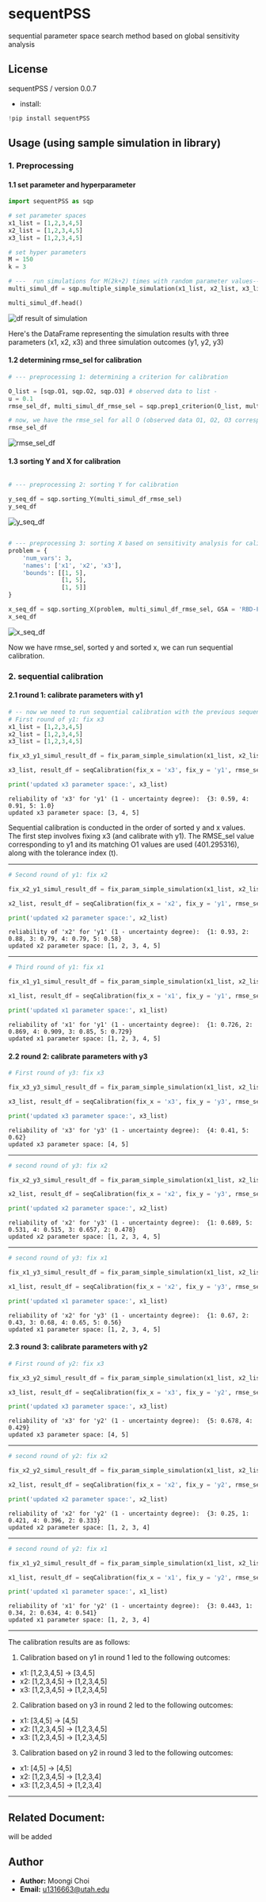 # sequentPSS
sequential parameter space search method based on global sensitivity analysis


## License
sequentPSS / version 0.0.7
- install:

```python
!pip install sequentPSS
```

## Usage (using sample simulation in library)

### 1. Preprocessing
#### 1.1 set parameter and hyperparameter

``` python
import sequentPSS as sqp

# set parameter spaces
x1_list = [1,2,3,4,5]
x2_list = [1,2,3,4,5]
x3_list = [1,2,3,4,5]

# set hyper parameters
M = 150
k = 3

# ---  run simulations for M(2k+2) times with random parameter values---
multi_simul_df = sqp.multiple_simple_simulation(x1_list, x2_list, x3_list, M, k) 

multi_simul_df.head()
```

![df result of simulation](/sequentPSS/screenshot/multi_simul_df.head().png)


Here's the DataFrame representing the simulation results with three parameters (x1, x2, x3) and three simulation outcomes (y1, y2, y3)


#### 1.2 determining rmse_sel for calibration

``` python
# --- preprocessing 1: determining a criterion for calibration

O_list = [sqp.O1, sqp.O2, sqp.O3] # observed data to list -
u = 0.1
rmse_sel_df, multi_simul_df_rmse_sel = sqp.prep1_criterion(O_list, multi_simul_df, u, k)

# now, we have the rmse_sel for all O (observed data O1, O2, O3 corresponding to y1, y2, y3).
rmse_sel_df
```

![rmse_sel_df](/sequentPSS/screenshot/rmse_sel_df.png)


#### 1.3 sorting Y and X for calibration

```python

# --- preprocessing 2: sorting Y for calibration

y_seq_df = sqp.sorting_Y(multi_simul_df_rmse_sel)
y_seq_df

```

![y_seq_df](/sequentPSS/screenshot/y_seq_df.png)

```python

# --- preprocessing 3: sorting X based on sensitivity analysis for calibration
problem = {
    'num_vars': 3,
    'names': ['x1', 'x2', 'x3'],
    'bounds': [[1, 5],
               [1, 5],
               [1, 5]]
}

x_seq_df = sqp.sorting_X(problem, multi_simul_df_rmse_sel, GSA = 'RBD-FAST') # run GSA
x_seq_df

```
![x_seq_df](/sequentPSS/screenshot/x_seq_df.png)

Now we have rmse_sel, sorted y and sorted x, we can run sequential calibration.


### 2. sequential calibration
#### 2.1 round 1: calibrate parameters with y1
```python
# -- now we need to run sequential calibration with the previous sequence of y and x (y1 -> y3 -> y2 / x3 -> x2 -> x1) --
# First round of y1: fix x3
x1_list = [1,2,3,4,5]
x2_list = [1,2,3,4,5]
x3_list = [1,2,3,4,5]

fix_x3_y1_simul_result_df = fix_param_simple_simulation(x1_list, x2_list, x3_list, fix_x = 'x3', M = 100) # fix x3: fix each x3 value one by one and run 100 times of simulation

x3_list, result_df = seqCalibration(fix_x = 'x3', fix_y = 'y1', rmse_sel = 401.295316, simul_result_df = fix_x3_y1_simul_result_df,  O_list = O_list, t = 0.2, df_return = True)

print('updated x3 parameter space:', x3_list)
```

```
reliability of 'x3' for 'y1' (1 - uncertainty degree):  {3: 0.59, 4: 0.91, 5: 1.0}
updated x3 parameter space: [3, 4, 5]
```

Sequential calibration is conducted in the order of sorted y and x values. 
The first step involves fixing x3 (and calibrate with y1).
The RMSE_sel value corresponding to y1 and its matching O1 values are used (401.295316), along with the tolerance index (t).

---

```python
# Second round of y1: fix x2

fix_x2_y1_simul_result_df = fix_param_simple_simulation(x1_list, x2_list, x3_list, fix_x = 'x2', M = 100) # fix x3: fix each x3 value one by one and run 100 times of simulation

x2_list, result_df = seqCalibration(fix_x = 'x2', fix_y = 'y1', rmse_sel = 401.295316, simul_result_df = fix_x2_y1_simul_result_df,  O_list = O_list, t = 0.2, df_return = True)

print('updated x2 parameter space:', x2_list)
```

```
reliability of 'x2' for 'y1' (1 - uncertainty degree):  {1: 0.93, 2: 0.88, 3: 0.79, 4: 0.79, 5: 0.58}
updated x2 parameter space: [1, 2, 3, 4, 5]
```
---

```python
# Third round of y1: fix x1

fix_x1_y1_simul_result_df = fix_param_simple_simulation(x1_list, x2_list, x3_list, fix_x = 'x1', M = 100) # fix x3: fix each x3 value one by one and run 100 times of simulation

x1_list, result_df = seqCalibration(fix_x = 'x1', fix_y = 'y1', rmse_sel = 401.295316, simul_result_df = fix_x1_y1_simul_result_df,  O_list = O_list, t = 0.2, df_return = True)

print('updated x1 parameter space:', x1_list)
```

```
reliability of 'x1' for 'y1' (1 - uncertainty degree):  {1: 0.726, 2: 0.869, 4: 0.909, 3: 0.85, 5: 0.729}
updated x1 parameter space: [1, 2, 3, 4, 5]
```

#### 2.2 round 2: calibrate parameters with y3

```python
# First round of y3: fix x3

fix_x3_y3_simul_result_df = fix_param_simple_simulation(x1_list, x2_list, x3_list, fix_x = 'x3', M = 100) # fix x3: fix each x3 value one by one and run 100 times of simulation

x3_list, result_df = seqCalibration(fix_x = 'x3', fix_y = 'y3', rmse_sel = 3.176924, simul_result_df = fix_x3_y3_simul_result_df,  O_list = O_list, t = 0.2, df_return = True)

print('updated x3 parameter space:', x3_list)
```

```
reliability of 'x3' for 'y3' (1 - uncertainty degree):  {4: 0.41, 5: 0.62}
updated x3 parameter space: [4, 5]
```

---
```python
# second round of y3: fix x2

fix_x2_y3_simul_result_df = fix_param_simple_simulation(x1_list, x2_list, x3_list, fix_x = 'x2', M = 100) # fix x3: fix each x3 value one by one and run 100 times of simulation

x2_list, result_df = seqCalibration(fix_x = 'x2', fix_y = 'y3', rmse_sel = 3.176924, simul_result_df = fix_x2_y3_simul_result_df,  O_list = O_list, t = 0.2, df_return = True)

print('updated x2 parameter space:', x2_list)
```

```
reliability of 'x2' for 'y3' (1 - uncertainty degree):  {1: 0.689, 5: 0.531, 4: 0.515, 3: 0.657, 2: 0.478}
updated x2 parameter space: [1, 2, 3, 4, 5]
```
---

```python
# second round of y3: fix x1

fix_x1_y3_simul_result_df = fix_param_simple_simulation(x1_list, x2_list, x3_list, fix_x = 'x1', M = 100) # fix x3: fix each x3 value one by one and run 100 times of simulation

x1_list, result_df = seqCalibration(fix_x = 'x2', fix_y = 'y3', rmse_sel = 3.176924, simul_result_df = fix_x1_y3_simul_result_df,  O_list = O_list, t = 0.2, df_return = True)

print('updated x1 parameter space:', x1_list)
```

```
reliability of 'x2' for 'y3' (1 - uncertainty degree):  {1: 0.67, 2: 0.43, 3: 0.68, 4: 0.65, 5: 0.56}
updated x1 parameter space: [1, 2, 3, 4, 5]
```

#### 2.3 round 3: calibrate parameters with y2

```python
# First round of y2: fix x3

fix_x3_y2_simul_result_df = fix_param_simple_simulation(x1_list, x2_list, x3_list, fix_x = 'x3', M = 100) # fix x3: fix each x3 value one by one and run 100 times of simulation

x3_list, result_df = seqCalibration(fix_x = 'x3', fix_y = 'y2', rmse_sel = 50.487752, simul_result_df = fix_x3_y2_simul_result_df,  O_list = O_list, t = 0.2, df_return = True)

print('updated x3 parameter space:', x3_list)
```

```
reliability of 'x3' for 'y2' (1 - uncertainty degree):  {5: 0.678, 4: 0.429}
updated x3 parameter space: [4, 5]
```
---

```python
# second round of y2: fix x2

fix_x2_y2_simul_result_df = fix_param_simple_simulation(x1_list, x2_list, x3_list, fix_x = 'x2', M = 100) # fix x3: fix each x3 value one by one and run 100 times of simulation

x2_list, result_df = seqCalibration(fix_x = 'x2', fix_y = 'y2', rmse_sel = 50.487752, simul_result_df = fix_x2_y2_simul_result_df,  O_list = O_list, t = 0.2, df_return = True)

print('updated x2 parameter space:', x2_list)
```

```
reliability of 'x2' for 'y2' (1 - uncertainty degree):  {3: 0.25, 1: 0.421, 4: 0.396, 2: 0.333}
updated x2 parameter space: [1, 2, 3, 4]
```

---
```python
# second round of y2: fix x1

fix_x1_y2_simul_result_df = fix_param_simple_simulation(x1_list, x2_list, x3_list, fix_x = 'x1', M = 100) # fix x3: fix each x3 value one by one and run 100 times of simulation

x1_list, result_df = seqCalibration(fix_x = 'x1', fix_y = 'y2', rmse_sel = 50.487752, simul_result_df = fix_x1_y2_simul_result_df,  O_list = O_list, t = 0.2, df_return = True)

print('updated x1 parameter space:', x1_list)
```

```
reliability of 'x1' for 'y2' (1 - uncertainty degree):  {3: 0.443, 1: 0.34, 2: 0.634, 4: 0.541}
updated x1 parameter space: [1, 2, 3, 4]
```

---

The calibration results are as follows:
1. Calibration based on y1 in round 1 led to the following outcomes:

- x1: [1,2,3,4,5] -> [3,4,5]
- x2: [1,2,3,4,5] -> [1,2,3,4,5]
- x3: [1,2,3,4,5] -> [1,2,3,4,5]

2. Calibration based on y3 in round 2 led to the following outcomes:

- x1: [3,4,5] -> [4,5]
- x2: [1,2,3,4,5] -> [1,2,3,4,5]
- x3: [1,2,3,4,5] -> [1,2,3,4,5]

3. Calibration based on y2 in round 3 led to the following outcomes:

- x1: [4,5] -> [4,5]
- x2: [1,2,3,4,5] -> [1,2,3,4]
- x3: [1,2,3,4,5] -> [1,2,3,4]


---

## Related Document: 
 will be added

## Author

- **Author:** Moongi Choi
- **Email:** u1316663@utah.edu
